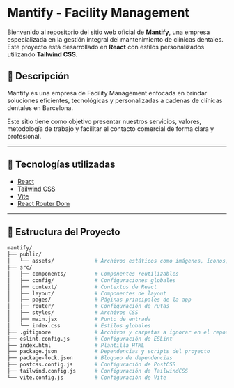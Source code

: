 # Mantify - Facility Management

Bienvenido al repositorio del sitio web oficial de **Mantify**, una empresa especializada en la gestión integral del mantenimiento de clínicas dentales. Este proyecto está desarrollado en **React** con estilos personalizados utilizando **Tailwind CSS**.

## 🧩 Descripción

Mantify es una empresa de Facility Management enfocada en brindar soluciones eficientes, tecnológicas y personalizadas a cadenas de clínicas dentales en Barcelona.

Este sitio tiene como objetivo presentar nuestros servicios, valores, metodología de trabajo y facilitar el contacto comercial de forma clara y profesional.

---

## 🚀 Tecnologías utilizadas

- [React](https://reactjs.org/)
- [Tailwind CSS](https://tailwindcss.com/)
- [Vite](https://vitejs.dev/) 
- [React Router Dom](https://reactrouter.com/) 

---

## 📁 Estructura del Proyecto

```bash
mantify/
├── public/
│   └── assets/             # Archivos estáticos como imágenes, íconos, logos
├── src/
│   ├── components/         # Componentes reutilizables
│   ├── config/             # Configuraciones globales
│   ├── context/            # Contextos de React
│   ├── layout/             # Componentes de layout
│   ├── pages/              # Páginas principales de la app
│   ├── router/             # Configuración de rutas
│   ├── styles/             # Archivos CSS
│   ├── main.jsx            # Punto de entrada
│   └── index.css           # Estilos globales
├── .gitignore              # Archivos y carpetas a ignorar en el repositorio
├── eslint.config.js        # Configuración de ESLint
├── index.html              # Plantilla HTML
├── package.json            # Dependencias y scripts del proyecto
├── package-lock.json       # Bloqueo de dependencias
├── postcss.config.js       # Configuración de PostCSS
├── tailwind.config.js      # Configuración de TailwindCSS
└── vite.config.js          # Configuración de Vite
